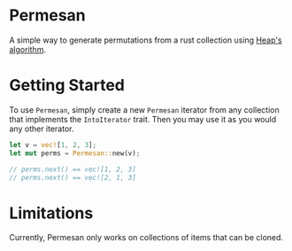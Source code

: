 # Permesan
A simple way to generate permutations from a rust collection using [Heap's algorithm](https://en.wikipedia.org/wiki/Heap's_algorithm).

# Getting Started
To use `Permesan`, simply create a new `Permesan` iterator from any collection that implements the `IntoIterator` trait.
Then you may use it as you would any other iterator.

```rust
let v = vec![1, 2, 3];
let mut perms = Permesan::new(v);

// perms.next() == vec![1, 2, 3]
// perms.next() == vec![2, 1, 3]
```

# Limitations
Currently, Permesan only works on collections of items that can be cloned.
